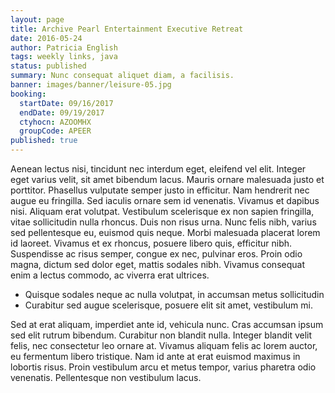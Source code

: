 ```yaml
---
layout: page
title: Archive Pearl Entertainment Executive Retreat
date: 2016-05-24
author: Patricia English
tags: weekly links, java
status: published
summary: Nunc consequat aliquet diam, a facilisis.
banner: images/banner/leisure-05.jpg
booking:
  startDate: 09/16/2017
  endDate: 09/19/2017
  ctyhocn: AZOOMHX
  groupCode: APEER
published: true
---
```

Aenean lectus nisi, tincidunt nec interdum eget, eleifend vel elit. Integer eget varius velit, sit amet bibendum lacus. Mauris ornare malesuada justo et porttitor. Phasellus vulputate semper justo in efficitur. Nam hendrerit nec augue eu fringilla. Sed iaculis ornare sem id venenatis. Vivamus et dapibus nisi. Aliquam erat volutpat.
Vestibulum scelerisque ex non sapien fringilla, vitae sollicitudin nulla rhoncus. Duis non risus urna. Nunc felis nibh, varius sed pellentesque eu, euismod quis neque. Morbi malesuada placerat lorem id laoreet. Vivamus et ex rhoncus, posuere libero quis, efficitur nibh. Suspendisse ac risus semper, congue ex nec, pulvinar eros. Proin odio magna, dictum sed dolor eget, mattis sodales nibh. Vivamus consequat enim a lectus commodo, ac viverra erat ultrices.

* Quisque sodales neque ac nulla volutpat, in accumsan metus sollicitudin
* Curabitur sed augue scelerisque, posuere elit sit amet, vestibulum mi.

Sed at erat aliquam, imperdiet ante id, vehicula nunc. Cras accumsan ipsum sed elit rutrum bibendum. Curabitur non blandit nulla. Integer blandit velit felis, nec consectetur leo ornare at. Vivamus aliquam felis ac lorem auctor, eu fermentum libero tristique. Nam id ante at erat euismod maximus in lobortis risus. Proin vestibulum arcu et metus tempor, varius pharetra odio venenatis. Pellentesque non vestibulum lacus.
